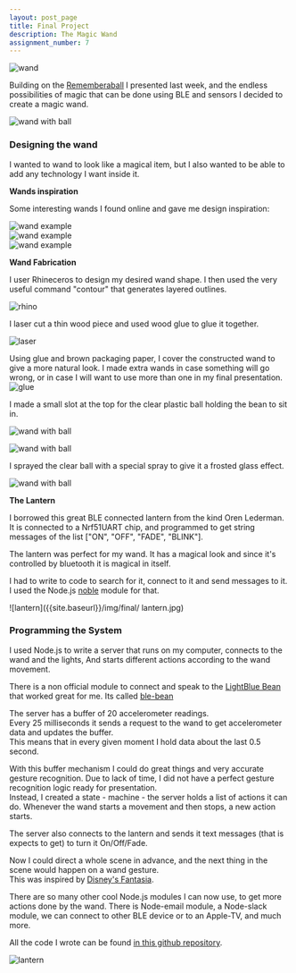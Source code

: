 ```yaml
---
layout: post_page
title: Final Project
description: The Magic Wand
assignment_number: 7
---
```


![wand]({{site.baseurl}}/img/final/wands3.jpg)


Building on the [Rememberaball](http://jasrub.github.io/indistinguishableFrom-MAS.s65/remeberaball.html) I presented last week, and the endless possibilities of magic that can be done using BLE and sensors I decided to create a magic wand.

![wand with ball]({{site.baseurl}}/img/final/wands.jpg) 

### Designing the wand
I wanted to wand to look like a magical item, but I also wanted to be able to add any technology I want inside it.  

<b> Wands inspiration </b>

Some interesting wands I found online and gave me design inspiration: 

![wand example]({{site.baseurl}}/img/final/wand_example.jpg)  
![wand example]({{site.baseurl}}/img/final/wand_example2.jpg)  
![wand example]({{site.baseurl}}/img/final/wand_example3.jpg)  

<b> Wand Fabrication </b>

I user Rhineceros to design my desired wand shape.
I then used the very useful command "contour" that generates layered outlines.

![rhino]({{site.baseurl}}/img/final/rhino.png)  

I laser cut a thin wood piece and used wood glue to glue it together.

![laser]({{site.baseurl}}/img/final/laser_cut.jpg)  

Using glue and brown packaging paper, I cover the constructed wand to give a more natural look.
I made extra wands in case something will go wrong, or in case I will want to use more than one in my final presentation.
![glue]({{site.baseurl}}/img/final/glue.jpg) 

I made a small slot at the top for the clear plastic ball holding the bean to sit in.

![wand with ball]({{site.baseurl}}/img/final/wand_slot.jpg) 

![wand with ball]({{site.baseurl}}/img/final/blue_bean.jpg) 

I sprayed the clear ball with a special spray to give it a frosted glass effect.

![wand with ball]({{site.baseurl}}/img/final/wands2.jpg) 

<b> The Lantern </b>

I borrowed this great BLE connected lantern from the kind Oren Lederman.
It is connected to a Nrf51UART chip, and programmed to get string messages of the list ["ON", "OFF", "FADE", "BLINK"].  

The lantern was perfect for my wand. It has a magical look and since it's controlled by bluetooth it is magical in itself.

I had to write to code to search for it, connect to it and send messages to it. I used the Node.js [noble](https://github.com/sandeepmistry/noble) module for that.

![lantern]({{site.baseurl}}/img/final/ lantern.jpg) 

  
  

### Programming the System

I used Node.js to write a server that runs on my computer, connects to the wand and the lights,
And starts different actions according to the wand movement.

There is a non official module to connect and speak to the [LightBlue Bean](https://punchthrough.com/bean) that worked great for me. Its called [ble-bean](https://www.npmjs.com/package/ble-bean)

The server has a buffer of 20 accelerometer readings.  
Every 25 milliseconds it sends a request to the wand to get accelerometer data and updates the buffer.  
This means that in every given moment I hold data about the last 0.5 second.  

With this buffer mechanism I could do great things and very accurate gesture recognition.
Due to lack of time, I did not have a perfect gesture recognition logic ready for presentation.  
Instead, I created a state - machine - the server holds a list of actions it can do. Whenever the wand starts a movement and then stops, a new action starts.

The server also connects to the lantern and sends it text messages (that is expects to get) to turn it On/Off/Fade.

Now I could direct a whole scene in advance, and the next thing in the scene would happen on a wand gesture.  
This was inspired by [Disney's Fantasia](https://en.wikipedia.org/wiki/Fantasia_(1940_film)).

There are so many other cool Node.js modules I can now use, to get more actions done by the wand.
There is Node-email module, a Node-slack module, we can connect to other BLE device or to an Apple-TV, and much more.

All the code I wrote can be found [in this github repository](https://github.com/jasrub/LightBlue-Bean-magic-wand).

![lantern]({{site.baseurl}}/img/final/lantern2.jpg) 




